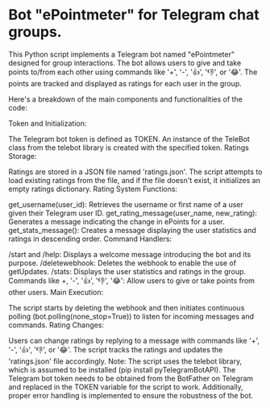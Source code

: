 # Bot "ePointmeter" for Telegram chat groups.

This Python script implements a Telegram bot named "ePointmeter" designed for group interactions. The bot allows users to give and take points to/from each other using commands like '+', '-', '👍', '👎', or '😂'. The points are tracked and displayed as ratings for each user in the group.

Here's a breakdown of the main components and functionalities of the code:

Token and Initialization:

The Telegram bot token is defined as TOKEN.
An instance of the TeleBot class from the telebot library is created with the specified token.
Ratings Storage:

Ratings are stored in a JSON file named 'ratings.json'.
The script attempts to load existing ratings from the file, and if the file doesn't exist, it initializes an empty ratings dictionary.
Rating System Functions:

get_username(user_id): Retrieves the username or first name of a user given their Telegram user ID.
get_rating_message(user_name, new_rating): Generates a message indicating the change in ePoints for a user.
get_stats_message(): Creates a message displaying the user statistics and ratings in descending order.
Command Handlers:

/start and /help: Displays a welcome message introducing the bot and its purpose.
/deletewebhook: Deletes the webhook to enable the use of getUpdates.
/stats: Displays the user statistics and ratings in the group.
Commands like +, '-', '👍', '👎', '😂': Allow users to give or take points from other users.
Main Execution:

The script starts by deleting the webhook and then initiates continuous polling (bot.polling(none_stop=True)) to listen for incoming messages and commands.
Rating Changes:

Users can change ratings by replying to a message with commands like '+', '-', '👍', '👎', or '😂'.
The script tracks the ratings and updates the 'ratings.json' file accordingly.
Note: The script uses the telebot library, which is assumed to be installed (pip install pyTelegramBotAPI). The Telegram bot token needs to be obtained from the BotFather on Telegram and replaced in the TOKEN variable for the script to work. Additionally, proper error handling is implemented to ensure the robustness of the bot.
